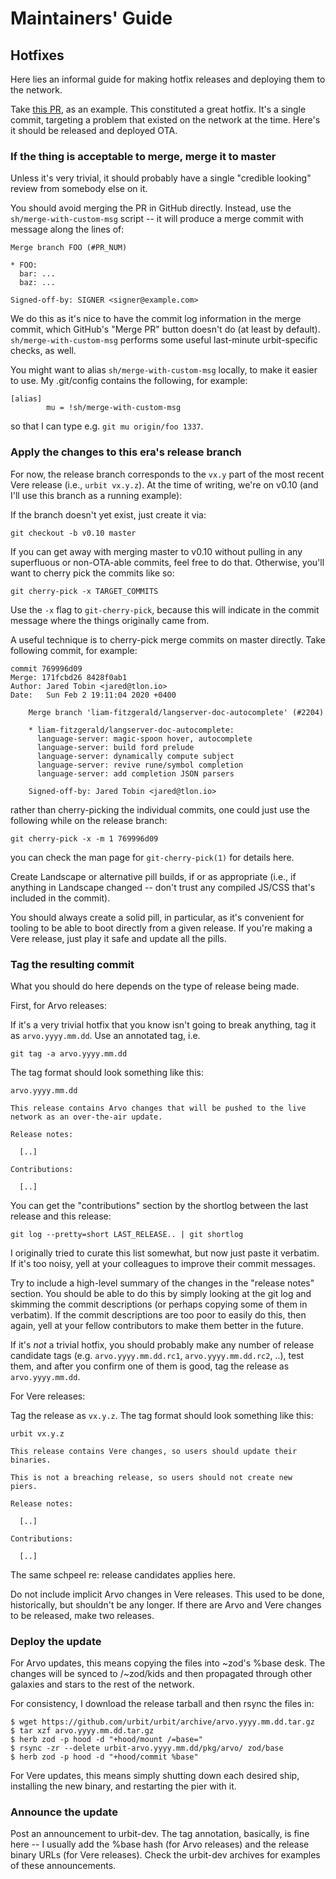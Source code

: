 # Maintainers' Guide

## Hotfixes

Here lies an informal guide for making hotfix releases and deploying them to
the network.

Take [this PR][1], as an example.  This constituted a great hotfix.  It's a
single commit, targeting a problem that existed on the network at the time.
Here's it should be released and deployed OTA.

[1]: https://github.com/urbit/urbit/pull/2025

### If the thing is acceptable to merge, merge it to master

Unless it's very trivial, it should probably have a single "credible looking"
review from somebody else on it.

You should avoid merging the PR in GitHub directly.  Instead, use the
`sh/merge-with-custom-msg` script -- it will produce a merge commit with
message along the lines of:

```
Merge branch FOO (#PR_NUM)

* FOO:
  bar: ...
  baz: ...

Signed-off-by: SIGNER <signer@example.com>
```

We do this as it's nice to have the commit log information in the merge commit,
which GitHub's "Merge PR" button doesn't do (at least by default).
`sh/merge-with-custom-msg` performs some useful last-minute urbit-specific
checks, as well.

You might want to alias `sh/merge-with-custom-msg` locally, to make it easier
to use.  My .git/config contains the following, for example:

```
[alias]
        mu = !sh/merge-with-custom-msg
```

so that I can type e.g. `git mu origin/foo 1337`.

### Apply the changes to this era's release branch

For now, the release branch corresponds to the `vx.y` part of the most recent
Vere release (i.e., `urbit vx.y.z`).  At the time of writing, we're on v0.10
(and I'll use this branch as a running example):

If the branch doesn't yet exist, just create it via:

```
git checkout -b v0.10 master
```

If you can get away with merging master to v0.10 without pulling in any
superfluous or non-OTA-able commits, feel free to do that.  Otherwise, you'll
want to cherry pick the commits like so:

```
git cherry-pick -x TARGET_COMMITS
```

Use the `-x` flag to `git-cherry-pick`, because this will indicate in the
commit message where the things originally came from.

A useful technique is to cherry-pick merge commits on master directly.  Take
following commit, for example:

```
commit 769996d09
Merge: 171fcbd26 8428f0ab1
Author: Jared Tobin <jared@tlon.io>
Date:   Sun Feb 2 19:11:04 2020 +0400

    Merge branch 'liam-fitzgerald/langserver-doc-autocomplete' (#2204)

    * liam-fitzgerald/langserver-doc-autocomplete:
      language-server: magic-spoon hover, autocomplete
      language-server: build ford prelude
      language-server: dynamically compute subject
      language-server: revive rune/symbol completion
      language-server: add completion JSON parsers

    Signed-off-by: Jared Tobin <jared@tlon.io>
```

rather than cherry-picking the individual commits, one could just use the
following while on the release branch:

```
git cherry-pick -x -m 1 769996d09
```

you can check the man page for `git-cherry-pick(1)` for details here.

Create Landscape or alternative pill builds, if or as appropriate (i.e., if
anything in Landscape changed -- don't trust any compiled JS/CSS that's
included in the commit).

You should always create a solid pill, in particular, as it's convenient for
tooling to be able to boot directly from a given release.  If you're making a
Vere release, just play it safe and update all the pills.

### Tag the resulting commit

What you should do here depends on the type of release being made.

First, for Arvo releases:

If it's a very trivial hotfix that you know isn't going to break
anything, tag it as `arvo.yyyy.mm.dd`.  Use an annotated tag, i.e.

```
git tag -a arvo.yyyy.mm.dd
```

The tag format should look something like this:

```
arvo.yyyy.mm.dd

This release contains Arvo changes that will be pushed to the live
network as an over-the-air update.

Release notes:

  [..]

Contributions:

  [..]
```

You can get the "contributions" section by the shortlog between the
last release and this release:

```
git log --pretty=short LAST_RELEASE.. | git shortlog
```

I originally tried to curate this list somewhat, but now just paste it
verbatim.  If it's too noisy, yell at your colleagues to improve their commit
messages.

Try to include a high-level summary of the changes in the "release notes"
section.  You should be able to do this by simply looking at the git log and
skimming the commit descriptions (or perhaps copying some of them in verbatim).
If the commit descriptions are too poor to easily do this, then again, yell at
your fellow contributors to make them better in the future.

If it's *not* a trivial hotfix, you should probably make any number of release
candidate tags (e.g. `arvo.yyyy.mm.dd.rc1`, `arvo.yyyy.mm.dd.rc2`, ..), test
them, and after you confirm one of them is good, tag the release as
`arvo.yyyy.mm.dd`.

For Vere releases:

Tag the release as `vx.y.z`.  The tag format should look something
like this:

```
urbit vx.y.z

This release contains Vere changes, so users should update their
binaries.

This is not a breaching release, so users should not create new
piers.

Release notes:

  [..]

Contributions:

  [..]
```

The same schpeel re: release candidates applies here.

Do not include implicit Arvo changes in Vere releases.  This used to be done,
historically, but shouldn't be any longer.  If there are Arvo and Vere changes
to be released, make two releases.

### Deploy the update

For Arvo updates, this means copying the files into ~zod's %base desk.  The
changes will be synced to /~zod/kids and then propagated through other galaxies
and stars to the rest of the network.

For consistency, I download the release tarball and then rsync the files in:

```
$ wget https://github.com/urbit/urbit/archive/arvo.yyyy.mm.dd.tar.gz
$ tar xzf arvo.yyyy.mm.dd.tar.gz
$ herb zod -p hood -d "+hood/mount /=base="
$ rsync -zr --delete urbit-arvo.yyyy.mm.dd/pkg/arvo/ zod/base
$ herb zod -p hood -d "+hood/commit %base"
```

For Vere updates, this means simply shutting down each desired ship, installing
the new binary, and restarting the pier with it.

### Announce the update

Post an announcement to urbit-dev.  The tag annotation, basically, is fine here
-- I usually add the %base hash (for Arvo releases) and the release binary URLs
(for Vere releases).  Check the urbit-dev archives for examples of these
announcements.

